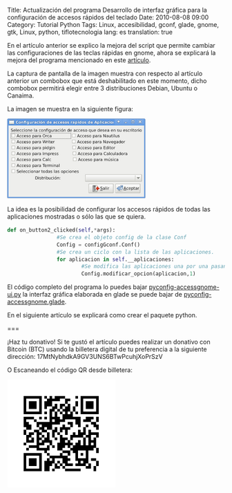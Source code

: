 Title: Actualización del programa Desarrollo de interfaz gráfica para la configuración de accesos rápidos del teclado
Date: 2010-08-08 09:00
Category: Tutorial Python
Tags: Linux,  accesibilidad, gconf, glade, gnome, gtk, Linux, python, tiflotecnologia
lang: es
translation: true

En el artículo anterior se explico la mejora del script que permite cambiar las configuraciones de las teclas rápidas en gnome, ahora se explicará la mejora del programa mencionado en este [artículo](https://www.seraph.to/desarrollo-de-interfaz-grafica-para-la-configuracion-de-accesos-rapidos-de-teclado-para-gconf.html).

La captura de pantalla de la imagen muestra con respecto al artículo anterior un combobox que está deshabilitado en este momento, dicho combobox permitirá elegir entre 3 distribuciones Debian, Ubuntu o Canaima.

La imagen se muestra en la siguiente figura:

![GUI](./images/gui-gconf-gnome-2010.png)

La idea es la posibilidad de configurar los accesos rápidos de todas las aplicaciones mostradas o sólo las que se quiera.

```python
def on_button2_clicked(self,*args):
                #Se crea el objeto config de la clase Conf
                Config = configGconf.Conf()
                #Se crea un ciclo con la lista de las aplicaciones.
                for aplicacion in self.__aplicaciones:
                        #Se modifica las aplicaciones una por una pasando la aplicación.
                        Config.modificar_opcion(aplicacion,1)
```

El código completo del programa lo puedes bajar [pyconfig-accessgnome-ui.py](http://python-config-accesskey-gnome.googlecode.com/hg/pyconfig-accessgnome-ui.py) la interfaz gráfica elaborada en glade se puede bajar  de [pyconfig-accessgnome.glade](http://code.google.com/p/python-config-accesskey-gnome/source/browse/pyconfig-accessgnome.glade).

En el siguiente artículo se explicará como crear el paquete python.

===

¡Haz tu donativo!
Si te gustó el artículo puedes realizar un donativo con Bitcoin (BTC)
usando la billetera digital de tu preferencia a la siguiente
dirección: 17MtNybhdkA9GV3UNS6BTwPcuhjXoPrSzV

O Escaneando el código QR desde billetera:

![17MtNybhdkA9GV3UNS6BTwPcuhjXoPrSzV](./images/17MtNybhdkA9GV3UNS6BTwPcuhjXoPrSzV.png)
